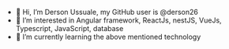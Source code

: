 - 👋 Hi, I’m Derson Ussuale, my GitHub user is @derson26
- 👀 I’m interested in Angular framework, ReactJs, nestJS, VueJs, Typescript, JavaScript, database
- 🌱 I’m currently learning the above mentioned technology
<!---
derson26/derson26 is a ✨ special ✨ repository because its `README.md` (this file) appears on your GitHub profile.
You can click the Preview link to take a look at your changes.
--->
